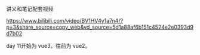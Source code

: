 讲义和笔记配套视频

https://www.bilibili.com/video/BV1HV4y1a7n4/?p=3&share_source=copy_web&vd_source=5d1a88af6b151c4524e2e0393d9d7b02

day 11开始为 vue3，往前为 vue2。
